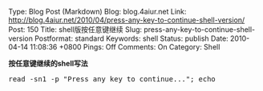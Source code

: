Type: Blog Post (Markdown)
Blog: blog.4aiur.net
Link: http://blog.4aiur.net/2010/04/press-any-key-to-continue-shell-version/
Post: 150
Title: shell版按任意键继续
Slug: press-any-key-to-continue-shell-version
Postformat: standard
Keywords: shell
Status: publish
Date: 2010-04-14 11:08:36 +0800
Pings: Off
Comments: On
Category: Shell

**按任意键继续的shell写法**

<pre lang="bash">read -sn1 -p "Press any key to continue..."; echo</pre>
